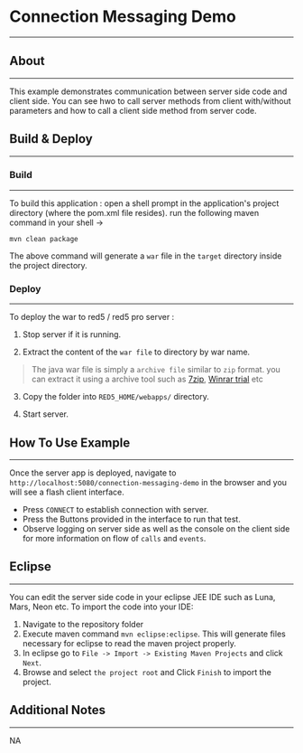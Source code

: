 # Connection Messaging Demo
---


## About
---

This example demonstrates communication between server side code and client side. You can see hwo to call server methods from client with/without parameters and how to call a client side method from server code.



## Build & Deploy
---

### Build
---

To build this application : open a shell prompt in the application's project directory (where the pom.xml file resides). run the following maven command in your shell -> 

``` 
mvn clean package 

```

The above command will generate a `war` file in the `target` directory inside the project directory. 


### Deploy
---

To deploy the war to red5 / red5 pro server :

1. Stop server if it is running.

2. Extract the content of the `war file` to directory by war name. 

> The java war file is simply a `archive file` similar to `zip` format. you can extract it using a archive tool such as [7zip](#http://www.7-zip.org/), [Winrar trial](#http://www.rarlab.com/download.htm) etc

3. Copy the folder into `RED5_HOME/webapps/` directory.

4. Start server.




## How To Use Example
---

Once the server app is deployed, navigate to `http://localhost:5080/connection-messaging-demo` in the browser and you will see a flash client interface.  

* Press `CONNECT` to establish connection with server.
* Press the Buttons provided in the interface to run that test.
* Observe logging on server side as well as the console on the client side for more information on flow of `calls` and `events`.


## Eclipse
---

You can edit the server side code in your eclipse JEE IDE such as Luna, Mars, Neon etc. To import the code into your IDE:

1. Navigate to the repository folder
2. Execute maven command `mvn eclipse:eclipse`. This will generate files necessary for eclipse to read the maven project properly.
3. In eclipse go to `File -> Import -> Existing Maven Projects` and click `Next`.
4. Browse and select `the project root` and Click `Finish` to import the project.



## Additional Notes
---

NA



